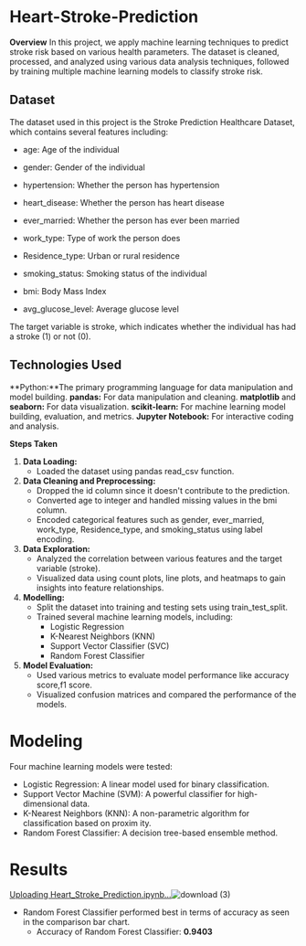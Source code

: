 # Heart-Stroke-Prediction

**Overview**
In this project, we apply machine learning techniques to predict stroke risk based on various health parameters. The dataset is cleaned, processed, and analyzed using various data analysis techniques, followed by training multiple machine learning models to classify stroke risk.

## Dataset

The dataset used in this project is the Stroke Prediction Healthcare Dataset, which contains several features including:

- age: Age of the individual

- gender: Gender of the individual

- hypertension: Whether the person has hypertension

- heart_disease: Whether the person has heart disease

- ever_married: Whether the person has ever been married

- work_type: Type of work the person does

- Residence_type: Urban or rural residence

- smoking_status: Smoking status of the individual

- bmi: Body Mass Index

- avg_glucose_level: Average glucose level

The target variable is stroke, which indicates whether the individual has had a stroke (1) or not (0).

## Technologies Used

**Python:**The primary programming language for data manipulation and model building.
**pandas:** For data manipulation and cleaning.
**matplotlib** and **seaborn:** For data visualization.
**scikit-learn:** For machine learning model building, evaluation, and metrics.
**Jupyter Notebook:** For interactive coding and analysis.

**Steps Taken**
  1. **Data Loading:**
     - Loaded the dataset using pandas read_csv function.
  2. **Data Cleaning and Preprocessing:**
     - Dropped the id column since it doesn't contribute to the prediction.
     - Converted age to integer and handled missing values in the bmi column.
     - Encoded categorical features such as gender, ever_married, work_type, 
       Residence_type, and smoking_status using label encoding.
  3. **Data Exploration:**
     - Analyzed the correlation between various features and the target variable (stroke).
     - Visualized data using count plots, line plots, and heatmaps to gain insights into feature relationships.
  4. **Modelling:**
     - Split the dataset into training and testing sets using train_test_split.
     - Trained several machine learning models, including:
         - Logistic Regression
         - K-Nearest Neighbors (KNN)
         - Support Vector Classifier (SVC)
         - Random Forest Classifier
   5. **Model Evaluation:**
      - Used various metrics to evaluate model performance like accuracy score,f1 score.
      - Visualized confusion matrices and compared the performance of the models.
        
# Modeling

Four machine learning models were tested:

- Logistic Regression: A linear model used for binary classification.
- Support Vector Machine (SVM): A powerful classifier for high-dimensional data.
- K-Nearest Neighbors (KNN): A non-parametric algorithm for classification based on proxim
ity.
- Random Forest Classifier: A decision tree-based ensemble method.
# Results
  [Uploading Heart_Stroke_Prediction.ipynb…]()![download (3)](https://github.com/user-attachments/assets/34bd94d8-fbee-4ad3-86cd-0209c8192ceb)
- Random Forest Classifier performed best in terms of accuracy as seen in the comparison bar chart.
   - Accuracy of Random Forest Classifier:  **0.9403**
  
